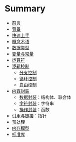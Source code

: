 # Summary

* [前言](README.md)
* [背景](背景.md)
* [快速上手](快速上手.md)
* [概念术语](概念术语.md)
* [数据类型](数据类型.md)
* [变量与常量](变量与常量.md)
* [运算符](运算符.md)
* [逻辑控制](逻辑控制/README.md)
    * [分支控制](逻辑控制/分支控制.md)
    * [循环控制](逻辑控制/循环控制.md)
    * [自由控制](逻辑控制/自由控制.md)
* [内容封装](内容封装/README.md)
    * [数据封装](内容封装/数据封装.md)：结构体、联合体
    * [字符封装](内容封装/字符封装.md)：字符串
    * [操作封装](内容封装/操作封装.md)：函数
* [引用与链接](引用与链接.md)：指针
* [预处理](预处理.md)
* [内存模型](内存模型.md)
* [标准库](标准库.md)

